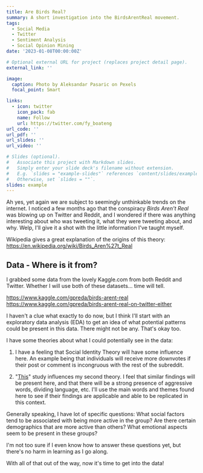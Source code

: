 ```yaml
---
title: Are Birds Real?
summary: A short investigation into the BirdsArentReal movement.
tags:
  - Social Media
  - Twitter
  - Sentiment Analysis
  - Social Opinion Mining
date: '2023-01-08T00:00:00Z'

# Optional external URL for project (replaces project detail page).
external_link: ''

image:
  caption: Photo by Aleksandar Pasaric on Pexels
  focal_point: Smart

links:
  - icon: twitter
    icon_pack: fab
    name: Follow
    url: https://twitter.com/fy_boateng
url_code: ''
url_pdf: ''
url_slides: ''
url_video: ''

# Slides (optional).
#   Associate this project with Markdown slides.
#   Simply enter your slide deck's filename without extension.
#   E.g. `slides = "example-slides"` references `content/slides/example-slides.md`.
#   Otherwise, set `slides = ""`.
slides: example
---
```


Ah yes, yet again we are subject to seemingly unthinkable trends on the internet. I noticed a few months ago that the conspiracy *Birds Aren't Real* was blowing up on Twitter and Reddit, and I wondered if there was anything interesting about who was tweeting it, what they were tweeting about, and why. Welp, I'll give it a shot with the little information I've taught myself.

Wikipedia gives a great explanation of the origins of this theory: https://en.wikipedia.org/wiki/Birds_Aren%27t_Real

## Data - Where is it from?

I grabbed some data from the lovely Kaggle.com from both Reddit and Twitter. Whether I will use both of these datasets... time will tell.

https://www.kaggle.com/gpreda/birds-arent-real
https://www.kaggle.com/gpreda/birds-arent-real-on-twitter-either

I haven't a clue what exactly to do now, but I think I'll start with an exploratory data analysis (EDA) to get an idea of what potential patterns could be present in this data. There might not be any. That's okay too.

I have some theories about what I could potentially see in the data:

1) I have a feeling that Social Identity Theory will have some influence here. An example being that individuals will receive more downvotes if their post or comment is incongruous with the rest of the subreddit.

2) "[This](https://journals.sagepub.com/doi/full/10.1177/1368430220987596)" study influences my second theory. I feel that similar findings will be present here, and that there will be a strong presence of aggressive words, dividing language, etc. I'll use the main words and themes found here to see if their findings are applicable and able to be replicated in this context.

Generally speaking, I have lot of specific questions: What social factors tend to be associated with being more active in the group? Are there certain demographics that are more active than others? What emotional aspects seem to be present in these groups?

I'm not too sure if I even know how to answer these questions yet, but there's no harm in learning as I go along. 

With all of that out of the way, now it's time to get into the data! 

